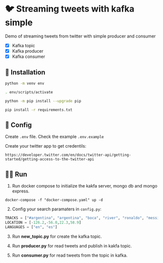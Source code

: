 # 🐦 Streaming tweets with kafka simple

Demo of streaming tweets from twitter with simple producer and consumer

- [X] Kafka topic
- [X] Kafka producer
- [X] Kafka consumer

## :floppy_disk: Installation

```bash
python -m venv env
```

```bash
. env/scripts/activate
```

```bash
python -m pip install --upgrade pip
```

```bash
pip install -r requirements.txt
```

## :wrench: Config

Create `.env` file. Check the example `.env.example`

Create your twitter app to get credentils:

```http
https://developer.twitter.com/en/docs/twitter-api/getting-started/getting-access-to-the-twitter-api
```

## 🏃‍♂️ Run

1. Run docker compose to initialize the kakfa server, mongo db and mongo express.

```console
docker-compose -f "docker-compose.yaml" up -d
```

2. Config your search paramaters in `config.py`:

```python
TRACKS = ["#argentina", "argentina", "boca", "river", "ronaldo", "messi", "psg", "barcelona", "manchester"]
LOCATION = [-126.2,-56.0,22.3,58.9]
LANGUAGES = ["en", "es"]
```

3. Run **new_topic.py** for create the kafka topic.

4. Run **producer.py** for read tweets and publish in kakfa topic.

5. Run **consumer.py** for read tweets from the topic in kafka.
